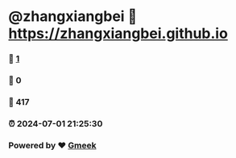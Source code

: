 # @zhangxiangbei :link: https://zhangxiangbei.github.io 
### :page_facing_up: [1](https://zhangxiangbei.github.io/tag.html) 
### :speech_balloon: 0 
### :hibiscus: 417 
### :alarm_clock: 2024-07-01 21:25:30 
### Powered by :heart: [Gmeek](https://github.com/Meekdai/Gmeek)
